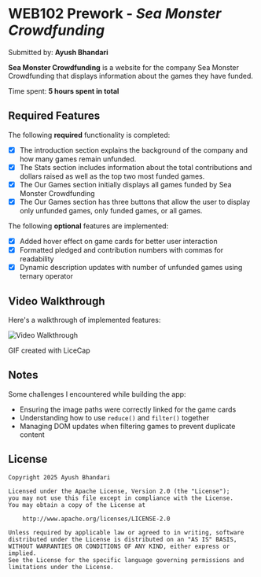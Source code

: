 # WEB102 Prework - *Sea Monster Crowdfunding*

Submitted by: **Ayush Bhandari**

**Sea Monster Crowdfunding** is a website for the company Sea Monster Crowdfunding that displays information about the games they have funded.

Time spent: **5 hours spent in total**

## Required Features

The following **required** functionality is completed:

* [x] The introduction section explains the background of the company and how many games remain unfunded.
* [x] The Stats section includes information about the total contributions and dollars raised as well as the top two most funded games.
* [x] The Our Games section initially displays all games funded by Sea Monster Crowdfunding
* [x] The Our Games section has three buttons that allow the user to display only unfunded games, only funded games, or all games.

The following **optional** features are implemented:

* [x] Added hover effect on game cards for better user interaction
* [x] Formatted pledged and contribution numbers with commas for readability
* [x] Dynamic description updates with number of unfunded games using ternary operator

## Video Walkthrough

Here's a walkthrough of implemented features:

<img src='[https://i.imgur.com/eVKqGSJ.gif](https://imgur.com/a/pSfmQvK)' title='Video Walkthrough' width='' alt='Video Walkthrough' />


<!-- Replace this with whatever GIF tool you used! -->
GIF created with LiceCap

## Notes

Some challenges I encountered while building the app:

- Ensuring the image paths were correctly linked for the game cards
- Understanding how to use `reduce()` and `filter()` together
- Managing DOM updates when filtering games to prevent duplicate content

## License

```text
Copyright 2025 Ayush Bhandari

Licensed under the Apache License, Version 2.0 (the "License");
you may not use this file except in compliance with the License.
You may obtain a copy of the License at

    http://www.apache.org/licenses/LICENSE-2.0

Unless required by applicable law or agreed to in writing, software
distributed under the License is distributed on an "AS IS" BASIS,
WITHOUT WARRANTIES OR CONDITIONS OF ANY KIND, either express or implied.
See the License for the specific language governing permissions and
limitations under the License.
